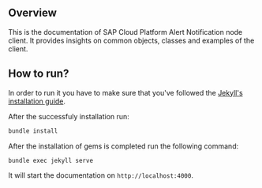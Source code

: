 
## Overview

This is the documentation of SAP Cloud Platform Alert Notification node client. It provides insights on common objects, classes and examples of the client.

## How to run?

In order to run it you have to make sure that you've followed the [Jekyll's installation guide](https://jekyllrb.com/docs/installation/).

After the successfuly installation run:

```bash
bundle install
```

After the installation of gems is completed run the following command:

```bash
bundle exec jekyll serve
```

It will start the documentation on ```http://localhost:4000```.